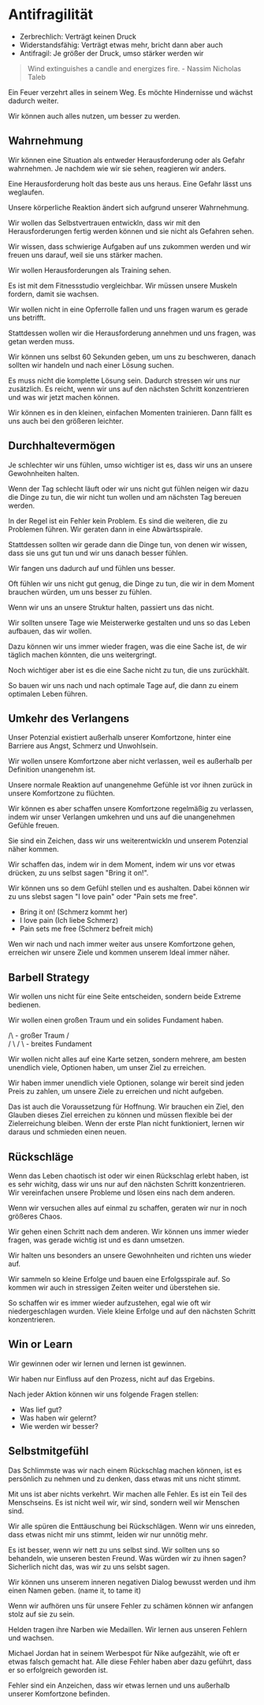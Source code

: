 # Antifragilität

- Zerbrechlich: Verträgt keinen Druck
- Widerstandsfähig: Verträgt etwas mehr, bricht dann aber auch
- Antifragil: Je größer der Druck, umso stärker werden wir

> Wind extinguishes a candle and energizes fire. - Nassim Nicholas Taleb

Ein Feuer verzehrt alles in seinem Weg. Es möchte Hindernisse und wächst dadurch weiter.

Wir können auch alles nutzen, um besser zu werden.

## Wahrnehmung

Wir können eine Situation als entweder Herausforderung oder als Gefahr wahrnehmen. Je nachdem wie wir sie sehen, reagieren wir anders.

Eine Herausforderung holt das beste aus uns heraus. Eine Gefahr lässt uns weglaufen.

Unsere körperliche Reaktion ändert sich aufgrund unserer Wahrnehmung.

Wir wollen das Selbstvertrauen entwickln, dass wir mit den Herausforderungen fertig werden können und sie nicht als Gefahren sehen.

Wir wissen, dass schwierige Aufgaben auf uns zukommen werden und wir freuen uns darauf, weil sie uns stärker machen.

Wir wollen Herausforderungen als Training sehen. 

Es ist mit dem Fitnessstudio vergleichbar. Wir müssen unsere Muskeln fordern, damit sie wachsen.

Wir wollen nicht in eine Opferrolle fallen und uns fragen warum es gerade uns betrifft. 

Stattdessen wollen wir die Herausforderung annehmen und uns fragen, was getan werden muss.

Wir können uns selbst 60 Sekunden geben, um uns zu beschweren, danach sollten wir handeln und nach einer Lösung suchen.

Es muss nicht die komplette Lösung sein. Dadurch stressen wir uns nur zusätzlich. Es reicht, wenn wir uns auf den nächsten Schritt konzentrieren und was wir jetzt machen können. 

Wir können es in den kleinen, einfachen Momenten trainieren. Dann fällt es uns auch bei den größeren leichter.

## Durchhaltevermögen

Je schlechter wir uns fühlen, umso wichtiger ist es, dass wir uns an unsere Gewohnheiten halten.

Wenn der Tag schlecht läuft oder wir uns nicht gut fühlen neigen wir dazu die Dinge zu tun, die wir nicht tun wollen und am nächsten Tag bereuen werden.

In der Regel ist ein Fehler kein Problem. Es sind die weiteren, die zu Problemen führen. Wir geraten dann in eine Abwärtsspirale.

Stattdessen sollten wir gerade dann die Dinge tun, von denen wir wissen, dass sie uns gut tun und wir uns danach besser fühlen.

Wir fangen uns dadurch auf und fühlen uns besser.

Oft fühlen wir uns nicht gut genug, die Dinge zu tun, die wir in dem Moment brauchen würden, um uns besser zu fühlen.

Wenn wir uns an unsere Struktur halten, passiert uns das nicht.

Wir sollten unsere Tage wie Meisterwerke gestalten und uns so das Leben aufbauen, das wir wollen.

Dazu können wir uns immer wieder fragen, was die eine Sache ist, de wir täglich machen könnten, die uns weitergringt.

Noch wichtiger aber ist es die eine Sache nicht zu tun, die uns zurückhält.

So bauen wir uns nach und nach optimale Tage auf, die dann zu einem optimalen Leben führen.

## Umkehr des Verlangens

Unser Potenzial existiert außerhalb unserer Komfortzone, hinter eine Barriere aus Angst, Schmerz und Unwohlsein. 

Wir wollen unsere Komfortzone aber nicht verlassen, weil es außerhalb per Definition unangenehm ist.

Unsere normale Reaktion auf unangenehme Gefühle ist vor ihnen zurück in unsere Komfortzone zu flüchten. 

Wir können es aber schaffen unsere Komfortzone regelmäßig zu verlassen, indem wir unser Verlangen umkehren und uns auf die unangenehmen Gefühle freuen.

Sie sind ein Zeichen, dass wir uns weiterentwickln und unserem Potenzial näher kommen.

Wir schaffen das, indem wir in dem Moment, indem wir uns vor etwas drücken, zu uns selbst sagen "Bring it on!".

Wir können uns so dem Gefühl stellen und es aushalten. Dabei können wir zu uns slebst sagen "I love pain" oder "Pain sets me free".

- Bring it on! (Schmerz kommt her)
- I love pain (Ich liebe Schmerz)
- Pain sets me free (Schmerz befreit mich)

Wen wir nach und nach immer weiter aus unsere Komfortzone gehen, erreichen wir unsere Ziele und kommen unserem Ideal immer näher.

## Barbell Strategy

Wir wollen uns nicht für eine Seite entscheiden, sondern beide Extreme bedienen.

Wir wollen einen großen Traum und ein solides Fundament haben.

   /\    - großer Traum
  /  \
 /    \ 
/      \ - breites Fundament

Wir wollen nicht alles auf eine Karte setzen, sondern mehrere, am besten unendlich viele, Optionen haben, um unser Ziel zu erreichen.

Wir haben immer unendlich viele Optionen, solange wir bereit sind jeden Preis zu zahlen, um unsere Ziele zu erreichen und nicht aufgeben.

Das ist auch die Voraussetzung für Hoffnung. Wir brauchen ein Ziel, den Glauben dieses Ziel erreichen zu können und müssen flexible bei der Zielerreichung bleiben. Wenn der erste Plan nicht funktioniert, lernen wir daraus und schmieden einen neuen.

## Rückschläge

Wenn das Leben chaotisch ist oder wir einen Rückschlag erlebt haben, ist es sehr wichitg, dass wir uns nur auf den nächsten Schritt konzentrieren. Wir vereinfachen unsere Probleme und lösen eins nach dem anderen.

Wenn wir versuchen alles auf einmal zu schaffen, geraten wir nur in noch größeres Chaos.

Wir gehen einen Schritt nach dem anderen. Wir können uns immer wieder fragen, was gerade wichtig ist und es dann umsetzen.

Wir halten uns besonders an unsere Gewohnheiten und richten uns wieder auf.

Wir sammeln so kleine Erfolge und bauen eine Erfolgsspirale auf. So kommen wir auch in stressigen Zeiten weiter und überstehen sie.

So schaffen wir es immer wieder aufzustehen, egal wie oft wir niedergeschlagen wurden. Viele kleine Erfolge und auf den nächsten Schritt konzentrieren.

## Win or Learn

Wir gewinnen oder wir lernen und lernen ist gewinnen.

Wir haben nur Einfluss auf den Prozess, nicht auf das Ergebins.

Nach jeder Aktion können wir uns folgende Fragen stellen:

- Was lief gut?
- Was haben wir gelernt?
- Wie werden wir besser?

## Selbstmitgefühl

Das Schlimmste was wir nach einem Rückschlag machen können, ist es persönlich zu nehmen und zu denken, dass etwas mit uns nicht stimmt.

Mit uns ist aber nichts verkehrt. Wir machen alle Fehler. Es ist ein Teil des Menschseins. Es ist nicht weil wir, wir sind, sondern weil wir Menschen sind.

Wir alle spüren die Enttäuschung bei Rückschlägen. Wenn wir uns einreden, dass etwas nicht mir uns stimmt, leiden wir nur unnötig mehr.

Es ist besser, wenn wir nett zu uns selbst sind. Wir sollten uns so behandeln, wie unseren besten Freund. Was würden wir zu ihnen sagen? Sicherlich nicht das, was wir zu uns selsbt sagen.

Wir können uns unserem inneren negativen Dialog bewusst werden und ihm einen Namen geben. (name it, to tame it)

Wenn wir aufhören uns für unsere Fehler zu schämen können wir anfangen stolz auf sie zu sein.

Helden tragen ihre Narben wie Medaillen. Wir lernen aus unseren Fehlern und wachsen.

Michael Jordan hat in seinem Werbespot für Nike aufgezählt, wie oft er etwas falsch gemacht hat. Alle diese Fehler haben aber dazu geführt, dass er so erfolgreich geworden ist.

Fehler sind ein Anzeichen, dass wir etwas lernen und uns außerhalb unserer Komfortzone befinden.